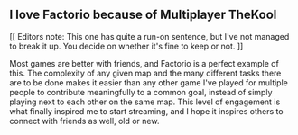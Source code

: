 ## I love Factorio because of Multiplayer <author>TheKool</author>

[[ Editors note: This one has quite a run-on sentence, but I've not managed to break it up. You decide on whether it's fine to keep or not. ]]

Most games are better with friends, and Factorio is a perfect example of this. The complexity of any given map and the many different tasks there are to be done makes it easier than any other game I've played for multiple people to contribute meaningfully to a common goal, instead of simply playing next to each other on the same map. This level of engagement is what finally inspired me to start streaming, and I hope it inspires others to connect with friends as well, old or new.
